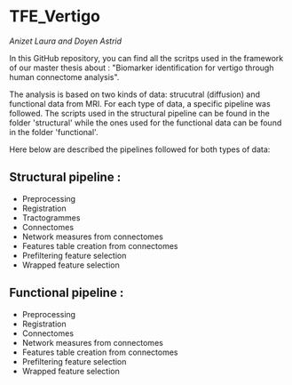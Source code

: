 # TFE_Vertigo
_Anizet Laura and Doyen Astrid_

In this GitHub repository, you can find all the scritps used in the framework of our master thesis about : "Biomarker identification for vertigo through human connectome analysis".

The analysis is based on two kinds of data: strucutral (diffusion) and functional data from MRI.
For each type of data, a specific pipeline was followed. The scripts used in the structural pipeline can be found in the folder 'structural' while the ones used for the functional data can be found in the folder 'functional'.

Here below are described the pipelines followed for both types of data:

## Structural pipeline :
  * Preprocessing
  * Registration
  * Tractogrammes
  * Connectomes
  * Network measures from connectomes
  * Features table creation from connectomes
  * Prefiltering feature selection
  * Wrapped feature selection
  
## Functional pipeline :
  * Preprocessing
  * Registration
  * Connectomes
  * Network measures from connectomes
  * Features table creation from connectomes
  * Prefiltering feature selection
  * Wrapped feature selection
